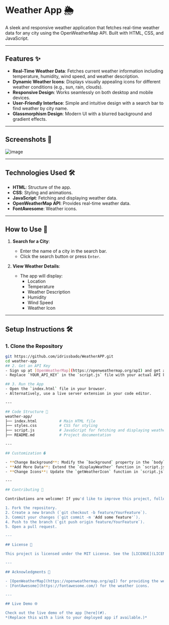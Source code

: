 ﻿# Weather App 🌦️

A sleek and responsive weather application that fetches real-time weather data for any city using the OpenWeatherMap API. Built with HTML, CSS, and JavaScript.

---

## Features ✨

- **Real-Time Weather Data**: Fetches current weather information including temperature, humidity, wind speed, and weather description.
- **Dynamic Weather Icons**: Displays visually appealing icons for different weather conditions (e.g., sun, rain, clouds).
- **Responsive Design**: Works seamlessly on both desktop and mobile devices.
- **User-Friendly Interface**: Simple and intuitive design with a search bar to find weather by city name.
- **Glassmorphism Design**: Modern UI with a blurred background and gradient effects.

---

## Screenshots 📸

![image](https://github.com/user-attachments/assets/af71cc85-5d53-4355-ad08-0c98e3a4864c)

---

## Technologies Used 🛠️

- **HTML**: Structure of the app.
- **CSS**: Styling and animations.
- **JavaScript**: Fetching and displaying weather data.
- **OpenWeatherMap API**: Provides real-time weather data.
- **FontAwesome**: Weather icons.

---

## How to Use 🚀

1. **Search for a City**:
    - Enter the name of a city in the search bar.
    - Click the search button or press `Enter`.

2. **View Weather Details**:
    - The app will display:
        - Location
        - Temperature
        - Weather Description
        - Humidity
        - Wind Speed
        - Weather Icon

---

## Setup Instructions 🛠️

### 1. **Clone the Repository**
   ```bash
   git https://github.com/idrissbado/WeatherAPP.git
   cd weather-app
## 2. Get an API Key
- Sign up at [OpenWeatherMap](https://openweathermap.org/apI) and get a free API key.
- Replace `YOUR_API_KEY` in the `script.js` file with your actual API key.

## 3. Run the App
- Open the `index.html` file in your browser.
- Alternatively, use a live server extension in your code editor.

---

## Code Structure 📂
weather-app/
├── index.html          # Main HTML file
├── styles.css          # CSS for styling
├── script.js           # JavaScript for fetching and displaying weather data
├── README.md           # Project documentation

---

## Customization �

- **Change Background**: Modify the `background` property in the `body` section of `styles.css`.
- **Add More Data**: Extend the `displayWeather` function in `script.js` to show additional data like pressure or sunrise/sunset times.
- **Change Icons**: Update the `getWeatherIcon` function in `script.js` to use different icons.

---

## Contributing 🤝

Contributions are welcome! If you'd like to improve this project, follow these steps:

1. Fork the repository.
2. Create a new branch (`git checkout -b feature/YourFeature`).
3. Commit your changes (`git commit -m 'Add some feature'`).
4. Push to the branch (`git push origin feature/YourFeature`).
5. Open a pull request.

---

## License 📄

This project is licensed under the MIT License. See the [LICENSE](LICENSE) file for details.

---

## Acknowledgments 🙏

- [OpenWeatherMap](https://openweathermap.org/apI) for providing the weather data API.
- [FontAwesome](https://fontawesome.com/) for the weather icons.

---

## Live Demo 🌐

Check out the live demo of the app [here](#).  
*(Replace this with a link to your deployed app if available.)*
